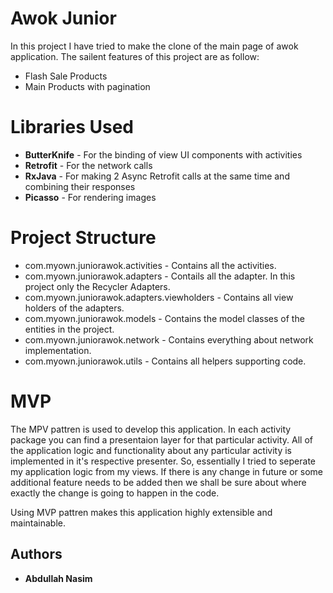 # Awok Junior

In this project I have tried to make the clone of the main page of awok application. The sailent features of this project are as follow:

- Flash Sale Products
- Main Products with pagination 

# Libraries Used

- **ButterKnife** - For the binding of view UI components with activities
- **Retrofit** - For the network calls
- **RxJava** - For making 2 Async Retrofit calls at the same time and combining their responses
- **Picasso** - For rendering images

# Project Structure

- com.myown.juniorawok.activities - Contains all the activities.
- com.myown.juniorawok.adapters - Contails all the adapter. In this project only the Recycler Adapters.
- com.myown.juniorawok.adapters.viewholders - Contains all view holders of the adapters.
- com.myown.juniorawok.models - Contains the model classes of the entities in the project.
- com.myown.juniorawok.network - Contains everything about network implementation.
- com.myown.juniorawok.utils - Contains all helpers supporting code.

# MVP

The MPV pattren is used to develop this application. In each activity package you can find a presentaion layer for that particular activity. All of the application logic and functionality about any particular activity is implemented in it's respective presenter. So, essentially I tried to seperate my application logic from my views. If there is any change in future or some additional feature needs to be added then we shall be sure about where exactly the change is going to happen in the code.

Using MVP pattren makes this application highly extensible and maintainable.

## Authors

* **Abdullah Nasim**

